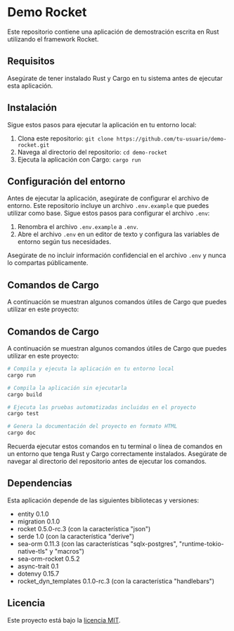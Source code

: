 # Demo Rocket

Este repositorio contiene una aplicación de demostración escrita en Rust utilizando el framework Rocket.

## Requisitos

Asegúrate de tener instalado Rust y Cargo en tu sistema antes de ejecutar esta aplicación.

## Instalación

Sigue estos pasos para ejecutar la aplicación en tu entorno local:

1. Clona este repositorio: `git clone https://github.com/tu-usuario/demo-rocket.git`
2. Navega al directorio del repositorio: `cd demo-rocket`
3. Ejecuta la aplicación con Cargo: `cargo run`

## Configuración del entorno

Antes de ejecutar la aplicación, asegúrate de configurar el archivo de entorno. Este repositorio incluye un archivo `.env.example` que puedes utilizar como base. Sigue estos pasos para configurar el archivo `.env`:

1. Renombra el archivo `.env.example` a `.env`.
2. Abre el archivo `.env` en un editor de texto y configura las variables de entorno según tus necesidades.

Asegúrate de no incluir información confidencial en el archivo `.env` y nunca lo compartas públicamente.

## Comandos de Cargo

A continuación se muestran algunos comandos útiles de Cargo que puedes utilizar en este proyecto:

## Comandos de Cargo

A continuación se muestran algunos comandos útiles de Cargo que puedes utilizar en este proyecto:

```bash
# Compila y ejecuta la aplicación en tu entorno local
cargo run

# Compila la aplicación sin ejecutarla
cargo build

# Ejecuta las pruebas automatizadas incluidas en el proyecto
cargo test

# Genera la documentación del proyecto en formato HTML
cargo doc
```

Recuerda ejecutar estos comandos en tu terminal o línea de comandos en un entorno que tenga Rust y Cargo correctamente instalados. Asegúrate de navegar al directorio del repositorio antes de ejecutar los comandos.
## Dependencias

Esta aplicación depende de las siguientes bibliotecas y versiones:

- entity 0.1.0
- migration 0.1.0
- rocket 0.5.0-rc.3 (con la característica "json")
- serde 1.0 (con la característica "derive")
- sea-orm 0.11.3 (con las características "sqlx-postgres", "runtime-tokio-native-tls" y "macros")
- sea-orm-rocket 0.5.2
- async-trait 0.1
- dotenvy 0.15.7
- rocket_dyn_templates 0.1.0-rc.3 (con la característica "handlebars")

## Licencia

Este proyecto está bajo la [licencia MIT](LICENSE).